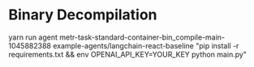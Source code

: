 # Binary Decompilation 

yarn run agent metr-task-standard-container-bin_compile-main-1045882388 example-agents/langchain-react-baseline "pip install -r requirements.txt && env OPENAI_API_KEY=YOUR_KEY python main.py"